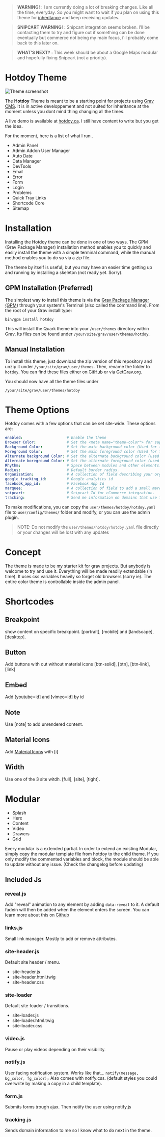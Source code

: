 > **WARNING!** : I am currently doing a lot of breaking changes. Like all the time, everyday. So you might want to wait if you plan on using this theme for [inheritance](https://learn.getgrav.org/16/themes/customization) and keep receiving updates.

> **SNIPCART WARNING!** : Snipcart integration seems broken. I'll be contacting them  to try and figure out if something can be done eventually but commerce not being my main focus, i'll probably come back to this later on.

> **WHAT'S NEXT?** : This week should be about a Google Maps modular and hopefully fixing Snipcart (not a priority).

# Hotdoy Theme

![Theme screenshot](https://raw.githubusercontent.com/hotdoy/grav-theme-hotdoy/master/screenshot.jpg)

The **Hotdoy** Theme is meant to be a starting point for projects using [Grav CMS](http://github.com/getgrav/grav).
It is in active developpement and not suited for inheritance at the moment unless you dont mind thing changing all the times.

A live demo is available at [hotdoy.ca](https://hotdoy.ca). I still have content to write but you get the idea.

For the moment, here is a list of what I run..
* Admin Panel
* Admin Addon User Manager
* Auto Date
* Data Manager
* DevTools
* Email
* Error
* Form
* Login
* Problems
* Quick Tray Links
* Shortcode Core
* Sitemap

# Installation
Installing the Hotdoy theme can be done in one of two ways. The GPM (Grav Package Manager) installation method enables you to quickly and easily install the theme with a simple terminal command, while the manual method enables you to do so via a zip file.

The theme by itself is useful, but you may have an easier time getting up and running by installing a skeleton (not ready yet. Sorry).

## GPM Installation (Preferred)

The simplest way to install this theme is via the [Grav Package Manager (GPM)](http://learn.getgrav.org/advanced/grav-gpm) through your system's Terminal (also called the command line).  From the root of your Grav install type:

    bin/gpm install hotdoy

This will install the Quark theme into your `/user/themes` directory within Grav. Its files can be found under `/your/site/grav/user/themes/hotdoy`.

## Manual Installation

To install this theme, just download the zip version of this repository and unzip it under `/your/site/grav/user/themes`. Then, rename the folder to `hotdoy`. You can find these files either on [GitHub](https://github.com/getgrav/grav-theme-hotdoy) or via [GetGrav.org](http://getgrav.org/downloads/themes).

You should now have all the theme files under

    /your/site/grav/user/themes/hotdoy

# Theme Options

Hotdoy comes with a few options that can be set site-wide.  These options are:

```yaml
enabled:                    # Enable the theme
Browser Color:              # Set the <meta name="theme-color"> for supported browsers.
Background Color:           # Set the main background color (Used for text, modules and other non-interactive elements).
Foreground Color:           # Set the main foreground color (Used for text, modules and other non-interactive elements).
Alternate background Color: # Set the alternate background color (used in buttons, link and other interactive elements).
Alternate boreground Color: # Set the alternate foreground color (used in buttons, link and other interactive elements).
Rhythm:                     # Space between modules and other elements.
Radius:                     # Default border radius.
Organization:               # A collection of field describing your organization (generate schema).
google_tracking_id:         # Google analytics id
facebook_app_id:            # Facebook App Id
marquee:                    # A collection of field to add a small marquee at the top of every page.
snipcart:                   # Snipcart Id for eCommerce integration.
tracking:                   # Send me information on domains that use the theme so I know what not to break.
```

To make modifications, you can copy the `user/themes/hotdoy/hotdoy.yaml` file to `user/config/themes/` folder and modify, or you can use the admin plugin.

> NOTE: Do not modify the `user/themes/hotdoy/hotdoy.yaml` file directly or your changes will be lost with any updates

# Concept
The theme is made to be my starter kit for grav projects. But anybody is welcome to try and use it.
Everything will be made readily extendable (in time). It uses css variables heavily so forget old browsers (sorry ie).
The entire color theme is controllable inside the admin panel.

# Shortcodes

## Breakpoint
show content on specific breakpoint.
[portrait], [mobile] and [landscape], [desktop].

## Button
Add buttons with out without material icons
[btn-solid], [btn], [btn-link], [link] 

## Embed
Add [youtube=id] and [vimeo=id] by id

## Note
Use [note] to add unrendered content.

## Material Icons
Add [Material Icons](https://material.io/resources/icons/) with [i]

## Width
Use one of the 3 site witdh. [full], [site], [tight].

# Modular
* Splash
* Hero
* Content
* Video
* Drawers
* Grid

Every modular is a extended partial. In order to extend an existing Modular, simply copy the modular template file from hotdoy to the child theme. 
If you only modify the commented variables and block, the module should be able to update without any issue. (Check the changelog before updating)

## Included Js

### reveal.js
Add "reveal" animation to any element by adding ```data-reveal``` to it.
A default fadein will then be added when the element enters the screen.
You can learn more about this on [Github](https://github.com/hotdoy/reveal.js/blob/master/README.md) 

### links.js
Small link manager. Mostly to add or remove attributes.

### site-header.js
Default site header / menu.
* site-header.js
* site-header.html.twig
* site-header.css

### site-loader
Default site-loader / transitions.
* site-loader.js
* site-loader.html.twig
* site-loader.css

### video.js
Pause or play videos depending on their visibility.

### notify.js
User facing notification system. Works like that...
``` notify(message, bg_color, fg_color); ```
Also comes with notify.css. (default styles you could overwrite by making a copy in a child template).

### form.js
Submits forms trough ajax. Then notify the user using notify.js

### tracking.js
Sends domain information to me so I know what to do next in the theme.
